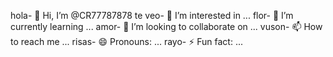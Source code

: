 hola- 👋 Hi, I’m @CR77787878
te veo- 👀 I’m interested in ...
flor- 🌱 I’m currently learning ...
amor- 💞️ I’m looking to collaborate on ...
vuson- 📫 How to reach me ...
risas- 😄 Pronouns: ...
rayo- ⚡ Fun fact: ...

<!---
CR77787878/CR77787878 is a ✨ special ✨ repository because its `README.md` (this file) appears on your GitHub profile.
You can click the Preview link to take a look at your changes.
--->
